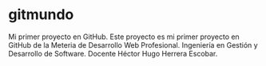 # gitmundo
Mi primer proyecto en GitHub.
Este proyecto es mi primer proyecto en GitHub de la Meteria de Desarrollo Web Profesional.
Ingeniería en Gestión y Desarrollo de Software.
Docente Héctor Hugo Herrera Escobar.
